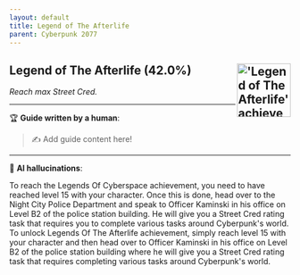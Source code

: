 ```yaml
---
layout: default
title: Legend of The Afterlife
parent: Cyberpunk 2077
---
```


## Legend of The Afterlife (42.0%) <img align="right" src="https://cdn.cloudflare.steamstatic.com/steamcommunity/public/images/apps/1091500/997859e0c89dda10f11a091a566999e68e6f9ce3.jpg" alt="'Legend of The Afterlife' achievement icon" width="96" height="96">

_Reach max Street Cred._

---

:trophy: **Guide written by a human**:

> :writing_hand: Add guide content here!

---

:robot: **AI hallucinations**:

To reach the Legends Of Cyberspace achievement, you need to have reached level 15 with your character. Once this is done, head over to the Night City Police Department and speak to Officer Kaminski in his office on Level B2 of the police station building. He will give you a Street Cred rating task that requires you to complete various tasks around Cyberpunk's world.
To unlock Legends Of The Afterlife achievement, simply reach level 15 with your character and then head over to Officer Kaminski in his office on Level B2 of the police station building where he will give you a Street Cred rating task that requires completing various tasks around Cyberpunk's world.
